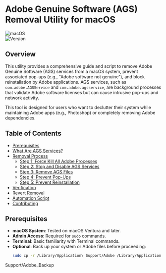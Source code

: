 # Adobe Genuine Software (AGS) Removal Utility for macOS

![macOS](https://img.shields.io/badge/platform-macOS-lightgrey.svg)  
![Version](https://img.shields.io/badge/version-1.0.0-green.svg)

## Overview

This utility provides a comprehensive guide and script to remove Adobe 
Genuine Software (AGS) services from a macOS system, prevent associated 
pop-ups (e.g., "Adobe software not genuine"), and block reinstallation by 
Adobe applications. AGS services, such as `com.adobe.AGSService` and 
`com.adobe.agsservice`, are background processes that validate Adobe 
software licenses but can cause intrusive pop-ups and network activity.

This tool is designed for users who want to declutter their system while 
maintaining Adobe apps (e.g., Photoshop) or completely removing Adobe 
dependencies.

## Table of Contents

- [Prerequisites](#prerequisites)
- [What Are AGS Services?](#what-are-ags-services)
- [Removal Process](#removal-process)
  - [Step 1: Force Kill All Adobe 
Processes](#step-1-force-kill-all-adobe-processes)
  - [Step 2: Stop and Disable AGS 
Services](#step-2-stop-and-disable-ags-services)
  - [Step 3: Remove AGS Files](#step-3-remove-ags-files)
  - [Step 4: Prevent Pop-Ups](#step-4-prevent-pop-ups)
  - [Step 5: Prevent Reinstallation](#step-5-prevent-reinstallation)
- [Verification](#verification)
- [Revert Removal](#revert-removal)
- [Automation Script](#automation-script)
- [Contributing](#contributing)

## Prerequisites

- **macOS System**: Tested on macOS Ventura and later.
- **Admin Access**: Required for `sudo` commands.
- **Terminal**: Basic familiarity with Terminal commands.
- **Optional**: Back up your system or Adobe files before proceeding:
  ```bash
  sudo cp -r /Library/Application\ Support/Adobe /Library/Application\ 
Support/Adobe_Backup
